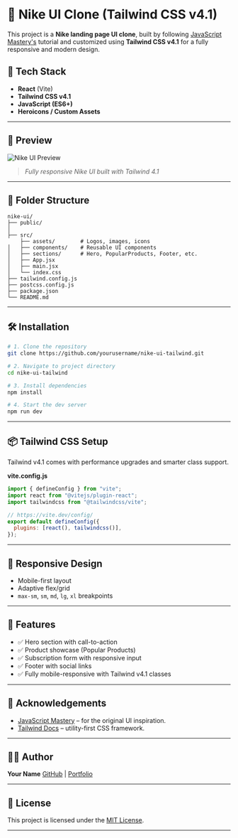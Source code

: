 # 🏀 Nike UI Clone (Tailwind CSS v4.1)

This project is a **Nike landing page UI clone**, built by following [JavaScript Mastery's](https://www.jsmastery.pro/) tutorial and customized using **Tailwind CSS v4.1** for a fully responsive and modern design.

## 🚀 Tech Stack

- **React** (Vite)
- **Tailwind CSS v4.1**
- **JavaScript (ES6+)**
- **Heroicons / Custom Assets**

---

## 📸 Preview

![Nike UI Preview](./public/preview.png)

> _Fully responsive Nike UI built with Tailwind 4.1_

---

## 📁 Folder Structure

```
nike-ui/
├── public/
│
├── src/
    ├── assets/        # Logos, images, icons
│   ├── components/    # Reusable UI components
│   ├── sections/      # Hero, PopularProducts, Footer, etc.
│   ├── App.jsx
│   ├── main.jsx
│   └── index.css
├── tailwind.config.js
├── postcss.config.js
├── package.json
└── README.md
```

---

## 🛠️ Installation

```bash
# 1. Clone the repository
git clone https://github.com/yourusername/nike-ui-tailwind.git

# 2. Navigate to project directory
cd nike-ui-tailwind

# 3. Install dependencies
npm install

# 4. Start the dev server
npm run dev
```

---

## 📦 Tailwind CSS Setup

Tailwind v4.1 comes with performance upgrades and smarter class support.

**vite.config.js**

```js
import { defineConfig } from "vite";
import react from "@vitejs/plugin-react";
import tailwindcss from "@tailwindcss/vite";

// https://vite.dev/config/
export default defineConfig({
  plugins: [react(), tailwindcss()],
});
```

---

## 📱 Responsive Design

- Mobile-first layout
- Adaptive flex/grid
- `max-sm`, `sm`, `md`, `lg`, `xl` breakpoints

---

## 📌 Features

- ✅ Hero section with call-to-action
- ✅ Product showcase (Popular Products)
- ✅ Subscription form with responsive input
- ✅ Footer with social links
- ✅ Fully mobile-responsive with Tailwind v4.1 classes

---

## 🙌 Acknowledgements

- [JavaScript Mastery](https://youtu.be/tS7upsfuxmo?si=0KugUM4vV1M6Y8Df) – for the original UI inspiration.
- [Tailwind Docs](https://tailwindcss.com/docs/installation/using-vite) – utility-first CSS framework.

---

## 🧑‍💻 Author

**Your Name**
[GitHub](https://github.com/IsuruHet/nike) | [Portfolio](https://isuruhettiarachchi.live)

---

## 📄 License

This project is licensed under the [MIT License](LICENSE).

---
